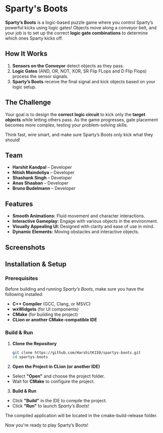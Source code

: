# Sparty's Boots

**Sparty’s Boots** is a logic-based puzzle game where you control Sparty’s powerful kicks using logic gates! Objects move along a conveyor belt, and your job is to set up the correct **logic gate combinations** to determine which ones Sparty kicks off.  

## How It Works  
1. **Sensors on the Conveyor** detect objects as they pass.  
2. **Logic Gates** (AND, OR, NOT, XOR, SR Flip FLops and D Flip Flops) process the sensor signals.  
3. **Sparty’s Boots** receive the final signal and kick objects based on your logic setup.  

## The Challenge  
Your goal is to design the **correct logic circuit** to kick only the **target objects** while letting others pass. As the game progresses, gate placement becomes more complex, testing your problem-solving skills. 

Think fast, wire smart, and make sure Sparty’s Boots only kick what they should! 

## Team  
- **Harshit Kandpal** – Developer
- **Nitish Maindoliya** – Developer
- **Shashank Singh** – Developer
- **Anas Shaaban** – Developer  
- **Bruno Budelmann** – Developer

## Features  
- **Smooth Animations:** Fluid movement and character interactions.  
- **Interactive Gameplay:** Engage with various objects in the environment.  
- **Visually Appealing UI:** Designed with clarity and ease of use in mind.  
- **Dynamic Elements:** Moving obstacles and interactive objects.  

## Screenshots  


## Installation & Setup  

### Prerequisites  
Before building and running *Sparty’s Boots*, make sure you have the following installed:  
- **C++ Compiler** (GCC, Clang, or MSVC)  
- **wxWidgets** (for UI components)  
- **CMake** (for building the project)  
- **CLion or another CMake-compatible IDE**  

### Build & Run  

1. **Clone the Repository**  
   ```bash
   git clone https://github.com/HarshitK150/spartys-boots.git
   cd spartys-boots
   
2. **Open the Project in CLion (or another IDE)**
  - Select **"Open"** and choose the project folder.  
  - Wait for **CMake** to configure the project.  

3. **Build & Run**
  - Click **"Build"** in the IDE to compile the project.  
  - Click **"Run"** to launch *Sparty’s Boots*!
    
The compiled application will be located in the cmake-build-release folder.

Now you're ready to play Sparty’s Boots!
